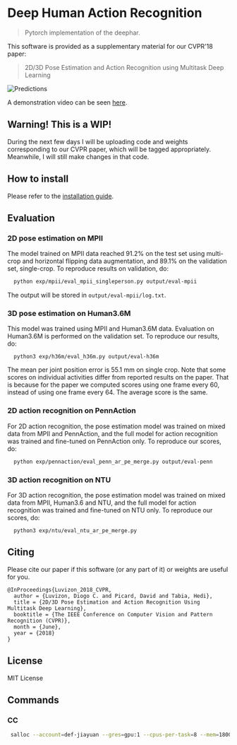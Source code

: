 # Deep Human Action Recognition

> Pytorch implementation of the deephar.

This software is provided as a supplementary material for our CVPR'18 paper:

> 2D/3D Pose Estimation and Action Recognition using Multitask Deep Learning

![Predictions](images/preds.png)

A demonstration video can be seen [here](https://www.youtube.com/watch?v=MNEZACbFA4Y&t=6s).

## Warning! This is a WIP!

During the next few days I will be uploading code and weights corresponding
to our CVPR paper, which will be tagged appropriately. Meanwhile, I will still
make changes in that code.

## How to install

Please refer to the [installation guide](INSTALL.md).

## Evaluation

<!--In order to reproduce the results reported in the paper, please make sure-->
<!--that you are using the correct version by doing `git checkout v1.0-cvpr18`.-->

### 2D pose estimation on MPII

The model trained on MPII data reached 91.2% on the test set using multi-crop
and horizontal flipping data augmentation, and 89.1% on the validation set,
single-crop.
To reproduce results on validation, do:

```bash
  python exp/mpii/eval_mpii_singleperson.py output/eval-mpii
```

The output will be stored in `output/eval-mpii/log.txt`.

### 3D pose estimation on Human3.6M

This model was trained using MPII and Human3.6M data.
Evaluation on Human3.6M is performed on the validation set.
To reproduce our results, do:

```
  python3 exp/h36m/eval_h36m.py output/eval-h36m
```

The mean per joint position error is 55.1 mm on single crop.
Note that some scores on individual activities differ from reported results
on the paper. That is because for the paper we computed scores using one frame
every 60, instead of using one frame every 64. The average score is the same.

### 2D action recognition on PennAction

For 2D action recognition, the pose estimation model was trained on mixed
data from MPII and PennAction, and the full model for action recognition was
trained and fine-tuned on PennAction only.
To reproduce our scores, do:

```bash
  python exp/pennaction/eval_penn_ar_pe_merge.py output/eval-penn
```

### 3D action recognition on NTU

For 3D action recognition, the pose estimation model was trained on mixed
data from MPII, Human3.6 and NTU, and the full model for action recognition was
trained and fine-tuned on NTU only.
To reproduce our scores, do:

```
  python3 exp/ntu/eval_ntu_ar_pe_merge.py
```

## Citing

Please cite our paper if this software (or any part of it) or weights are
useful for you.

```
@InProceedings{Luvizon_2018_CVPR,
  author = {Luvizon, Diogo C. and Picard, David and Tabia, Hedi},
  title = {2D/3D Pose Estimation and Action Recognition Using Multitask Deep Learning},
  booktitle = {The IEEE Conference on Computer Vision and Pattern Recognition (CVPR)},
  month = {June},
  year = {2018}
}
```

## License

MIT License

## Commands

### CC

```bash
 salloc --account=def-jiayuan --gres=gpu:1 --cpus-per-task=8 --mem=18000M --time=45:00
```
